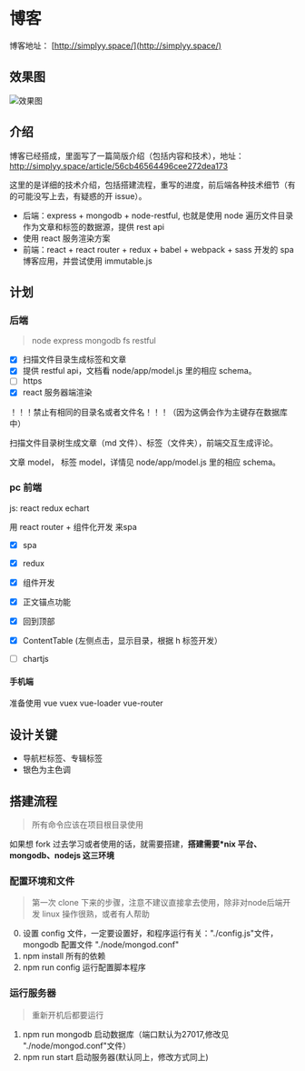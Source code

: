 # 博客
博客地址： [http://simplyy.space/](http://simplyy.space/)

## 效果图
![效果图](http://7xkpdt.com1.z0.glb.clouddn.com/53b61f68635c52ede78449394e995b82.png)

## 介绍
博客已经搭成，里面写了一篇简版介绍（包括内容和技术），地址： http://simplyy.space/article/56cb46564496cee272dea173

这里的是详细的技术介绍，包括搭建流程，重写的进度，前后端各种技术细节（有的可能没写上去，有疑惑的开 issue）。

- 后端：express + mongodb + node-restful,  也就是使用 node 遍历文件目录作为文章和标签的数据源，提供 rest api
- 使用 react 服务渲染方案
- 前端：react + react router + redux + babel + webpack + sass 开发的 spa 博客应用，并尝试使用 immutable.js

## 计划
### 后端
> node express mongodb fs restful


- [x] 扫描文件目录生成标签和文章
- [x] 提供 restful api，文档看 node/app/model.js 里的相应 schema。
- [ ] https
- [x] react 服务器端渲染

！！！禁止有相同的目录名或者文件名！！！（因为这俩会作为主键存在数据库中）

扫描文件目录树生成文章（md 文件）、标签（文件夹），前端交互生成评论。

文章 model， 标签 model，详情见 node/app/model.js 里的相应 schema。

### pc 前端
js: react redux echart

用 react router + 组件化开发 来spa

- [x] spa
- [x] redux
- [x] 组件开发
- [x] 正文锚点功能
- [x] 回到顶部
- [x] ContentTable (左侧点击，显示目录，根据 h 标签开发）
- [ ] chartjs


#### 手机端
准备使用 vue vuex vue-loader vue-router

## 设计关键
- 导航栏标签、专辑标签
- 银色为主色调


## 搭建流程
> 所有命令应该在项目根目录使用

如果想 fork 过去学习或者使用的话，就需要搭建，**搭建需要*nix 平台、mongodb、nodejs 这三环境**

### 配置环境和文件
> 第一次 clone 下来的步骤，注意不建议直接拿去使用，除非对node后端开发 linux 操作很熟，或者有人帮助

0. 设置 config 文件，一定要设置好，和程序运行有关："./config.js"文件，mongodb 配置文件 "./node/mongod.conf"
1. npm install 所有的依赖
2. npm run config 运行配置脚本程序  

### 运行服务器
> 重新开机后都要运行

1. npm run mongodb 启动数据库（端口默认为27017,修改见 "./node/mongod.conf"文件）
2. npm run start 启动服务器(默认同上，修改方式同上)
